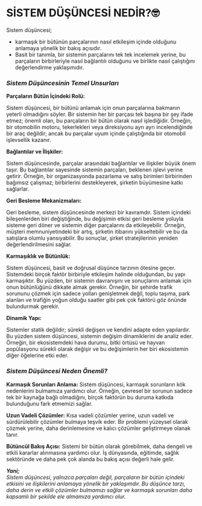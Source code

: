 # SİSTEM DÜŞÜNCESİ NEDİR?🤓

Sistem düşüncesi;
- karmaşık bir bütünün parçalarının nasıl etkileşim içinde olduğunu anlamaya yönelik bir bakış açısıdır.
- Basit bir tanımla, bir sistemin parçalarını tek tek incelemek yerine, bu parçaların birbirleriyle nasıl bağlantılı olduğunu ve birlikte nasıl çalıştığını değerlendirme yaklaşımıdır.

### *Sistem Düşüncesinin Temel Unsurları*

**Parçaların Bütün İçindeki Rolü:**

Sistem düşüncesi, bir bütünü anlamak için onun parçalarına bakmanın yeterli olmadığını söyler. Bir sistemin her bir parçası tek başına bir şey ifade etmez; önemli olan, bu parçaların bir bütün olarak nasıl işlediğidir.
Örneğin, bir otomobilin motoru, tekerlekleri veya direksiyonu ayrı ayrı incelendiğinde bir araç değildir; ancak bu parçalar uyum içinde çalıştığında bir otomobil işlevsellik kazanır.

**Bağlantılar ve İlişkiler:**

Sistem düşüncesinde, parçalar arasındaki bağlantılar ve ilişkiler büyük önem taşır. Bu bağlantılar sayesinde sistemin parçaları, beklenen işlevi yerine getirir.
Örneğin, bir organizasyonda pazarlama ve satış birimleri birbirinden bağımsız çalışmaz; birbirlerini destekleyerek, şirketin büyümesine katkı sağlarlar.

**Geri Besleme Mekanizmaları:**

Geri besleme, sistem düşüncesinde merkezi bir kavramdır. Sistem içindeki bileşenlerden biri değiştiğinde, bu değişimin etkisi geri besleme yoluyla sisteme geri döner ve sistemin diğer parçalarını da etkileyebilir.
Örneğin, müşteri memnuniyetindeki bir artış, şirketin itibarını yükseltebilir ve bu da satışlara olumlu yansıyabilir. Bu sonuçlar, şirket stratejilerinin yeniden değerlendirilmesini sağlar.

**Karmaşıklık ve Bütünlük:**

Sistem düşüncesi, basit ve doğrusal düşünce tarzının ötesine geçer. Sistemdeki birçok faktör birbiriyle etkileşim halinde olduğundan, bu yapı karmaşıktır.
Bu yüzden, bir sistemin davranışını ve sonuçlarını anlamak için onun bütünlüğünü dikkate almak gerekir. Örneğin, bir şehirde trafik sorununu çözmek için sadece yolları genişletmek değil, toplu taşıma, park alanları ve trafiğin yoğun olduğu saatler gibi pek çok faktörü göz önünde bulundurmak gerekir.

**Dinamik Yapı:**

Sistemler statik değildir; sürekli değişen ve kendini adapte eden yapılardır. Bu yüzden sistem düşüncesi, sistemin değişim dinamiklerini de analiz eder.
Örneğin, bir ekosistemdeki hava durumu, bitki örtüsü ve hayvan popülasyonu sürekli olarak değişir ve bu değişimlerin her biri ekosistemin diğer öğelerine etki eder.

### *Sistem Düşüncesi Neden Önemli?*

**Karmaşık Sorunları Anlama:** Sistem düşüncesi, karmaşık sorunların kök nedenlerini bulmamıza yardımcı olur. Örneğin, çevresel bir sorunun sadece tek bir kaynağa bağlı olmadığını, birçok faktörün bu duruma katkıda bulunduğunu fark etmemizi sağlar.

**Uzun Vadeli Çözümler:** Kısa vadeli çözümler yerine, uzun vadeli ve sürdürülebilir çözümler bulmaya teşvik eder. Bir problemi yüzeysel olarak çözmek yerine, daha derinlemesine ve kalıcı çözümler geliştirmeye olanak tanır.

**Bütüncül Bakış Açısı:** Sistemi bir bütün olarak görebilmek, daha dengeli ve etkili kararlar alınmasına yardımcı olur. İş dünyasında, eğitimde, sağlık sektöründe ve daha pek çok alanda bu bakış açısı değerli hale gelir.

***Yani;***  
*Sistem düşüncesi, yalnızca parçaları değil, parçaların bir bütün içindeki etkisini ve ilişkilerini anlamaya yönelik bir yaklaşımdır. Bu düşünce tarzı, daha derin ve etkili çözümler bulmamızı sağlar ve karmaşık sorunları daha kapsamlı bir şekilde ele almamıza yardımcı olur.*


